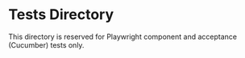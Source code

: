 # Tests Directory

This directory is reserved for Playwright component and acceptance (Cucumber) tests only.
